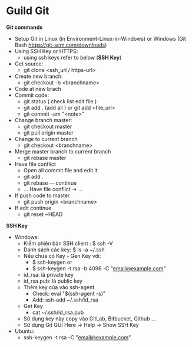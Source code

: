 # Guild Git

**Git commands**
- Setup Git in Linux (in Environment-Linux-in-Windows) or Windows (Git Bash https://git-scm.com/downloads)
- Using SSH Key or HTTPS:
  - using ssh keys refer to below (**SSH Key**) 
- Get source:
  - git clone \<ssh_url / https-url\>
- Create new branch:
  - git checkout -b \<branchname\>
- Code at new brach
- Commit code:
  - git status ( check  list edit file ) 
  - git add . (add all ) or git add \<file_url\>
  - git commit -am "\<note\>"
- Change branch master:
  - git checkout master
  - git pull origin master
- Change to current branch
  - git checkout \<branchname\>
- Merge master branch  to current branch
  - git rebase master
- Have file conflict
  - Open all commit file and edit it
  - git add .
  - git rebase -- continue
  - ... Have file confilct -> ... 
- If push code to master
  - git push origin \<branchname\>
- If edit continue
  - git reset ~HEAD
  
**SSH Key**
- Windows:
  - Kiểm phiên bản SSH client : $ ssh -V
  - Danh sách các key: $ ls -a ~/.ssh
  - Nếu chưa có Key - Gen Key với: 
    - $ ssh-keygen or
    - $ ssh-keygen -t rsa -b 4096 -C "email@example.com"
  - id_rsa: là private key
  - id_rsa.pub: là public key
  - Thêm key của vào ssh-agent
    - Check: eval "$(ssh-agent -s)"
    - Add: ssh-add ~/.ssh/id_rsa
  - Get Key
    - cat ~/.ssh/id_rsa.pub
  - Sử dụng key này copy vào GitLab, Bitbucket, Github ...
  - Sử dụng Git GUI Here -> Help -> Show SSH Key
- Ubuntu:
  - ssh-keygen -t rsa -C "email@example.com"
